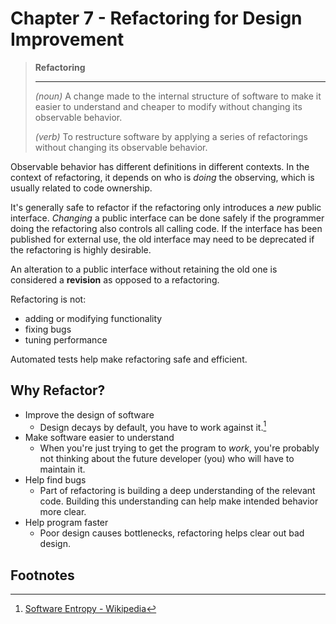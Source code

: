 # Chapter 7 - Refactoring for Design Improvement

> **Refactoring**
>
> ---
>
> *(noun)* A change made to the internal structure of software to make it easier to understand and cheaper to modify without changing its observable behavior.
> 
> *(verb)* To restructure software by applying a series of refactorings without changing its observable behavior.

Observable behavior has different definitions in different contexts. In the context of refactoring, it depends on who is *doing* the observing, which is usually related to code ownership.

It's generally safe to refactor if the refactoring only introduces a *new* public interface. *Changing* a public interface can be done safely if the programmer doing the refactoring also controls all calling code. If the interface has been published for external use, the old interface may need to be deprecated if the refactoring is highly desirable.

An alteration to a public interface without retaining the old one is considered a **revision** as opposed to a refactoring.

Refactoring is not:
  - adding or modifying functionality
  - fixing bugs
  - tuning performance

Automated tests help make refactoring safe and efficient.

## Why Refactor?

- Improve the design of software
  - Design decays by default, you have to work against it.[^entropy]
- Make software easier to understand
  - When you're just trying to get the program to *work*, you're probably not thinking about the future developer (you) who will have to maintain it.
- Help find bugs
  - Part of refactoring is building a deep understanding of the relevant code. Building this understanding can help make intended behavior more clear.
- Help program faster
  - Poor design causes bottlenecks, refactoring helps clear out bad design.


## Footnotes
[^entropy]: [Software Entropy - Wikipedia](https://en.wikipedia.org/wiki/Software_entropy)